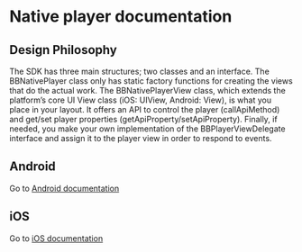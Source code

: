 # Native player documentation

## Design Philosophy

The SDK has three main structures; two classes and an interface. 
The BBNativePlayer class only has static factory functions for creating the views that do the actual work. 
The BBNativePlayerView class, which extends the platform’s core UI View class (iOS: UIView, Android: View), is what you place in your layout. 
It offers an API to control the player (callApiMethod) and get/set player properties (getApiProperty/setApiProperty).
Finally, if needed, you make your own implementation of the 
BBPlayerViewDelegate interface and assign it to the player view in order to respond to events.

## Android

Go to [Android documentation](/test/android/latest "Android documentation")

## iOS

Go to [iOS documentation](/test/ios/latest "iOS documentation")
